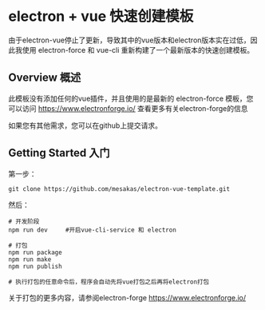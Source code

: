 # electron + vue 快速创建模板

由于electron-vue停止了更新，导致其中的vue版本和electron版本实在过低，因此我使用 electron-force 和 vue-cli 重新构建了一个最新版本的快速创建模板。





## Overview 概述

此模板没有添加任何的vue插件，并且使用的是最新的 electron-force 模板，您可以访问 https://www.electronforge.io/ 查看更多有关electron-forge的信息



如果您有其他需求，您可以在github上提交请求。





## Getting Started 入门

第一步：

``` 
git clone https://github.com/mesakas/electron-vue-template.git
```

然后：

``` 
# 开发阶段
npm run dev 	#开启vue-cli-service 和 electron

# 打包
npm run package
npm run make
npm run publish

# 执行打包的任意命令后，程序会自动先将vue打包之后再将electron打包
```



关于打包的更多内容，请参阅electron-forge https://www.electronforge.io/